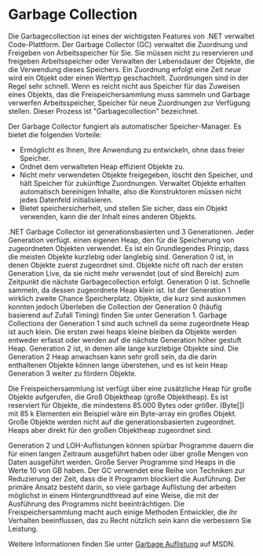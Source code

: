 Garbage Collection
==================

Die Garbagecollection ist eines der wichtigsten Features von .NET verwaltet
Code-Plattform.
Der Garbage Collector (GC) verwaltet die Zuordnung und
Freigeben von Arbeitsspeicher für Sie.
Sie müssen nicht zu reservieren und freigeben
Arbeitsspeicher oder Verwalten der Lebensdauer der Objekte, die die Verwendung dieses Speichers.
Ein
Zuordnung erfolgt eine Zeit *neue* wird ein Objekt oder einen Werttyp
geschachtelt.
Zuordnungen sind in der Regel sehr schnell.
Wenn es reicht nicht aus
Speicher für das Zuweisen eines Objekts, das die Freispeichersammlung muss sammeln und Garbage verwerfen
Arbeitsspeicher, Speicher für neue Zuordnungen zur Verfügung stellen.
Dieser Prozess ist
"Garbagecollection" bezeichnet.

Der Garbage Collector fungiert als automatischer Speicher-Manager.
Es bietet
die folgenden Vorteile:

-   Ermöglicht es Ihnen, Ihre Anwendung zu entwickeln, ohne dass
freier Speicher.
-   Ordnet dem verwalteten Heap effizient Objekte zu.
-   Nicht mehr verwendeten Objekte freigegeben, löscht den Speicher,
und hält Speicher für zukünftige Zuordnungen.
   Verwaltet
Objekte erhalten automatisch bereinigen Inhalte, also die
Konstruktoren müssen nicht jedes Datenfeld initialisieren.
-   Bietet speichersicherheit, und stellen Sie sicher, dass ein Objekt verwenden, kann die
der Inhalt eines anderen Objekts.

.NET Garbage Collector ist generationsbasierten und 3 Generationen.
Jeder Generation verfügt.
einen eigenen Heap, den für die Speicherung von zugeordneten Objekten verwendet.
Es ist ein
Grundlegendes Prinzip, dass die meisten Objekte kurzlebig oder langlebig sind.
Generation 0 ist, in denen Objekte zuerst zugeordnet sind.
Objekte nicht oft
nach der ersten Generation Live, da sie nicht mehr verwendet (out of sind
Bereich) zum Zeitpunkt die nächste Garbagecollection erfolgt.
Generation 0 ist.
Schnelle sammeln, da dessen zugeordnete Heap klein ist.
Ist der Generation 1
wirklich zweite Chance Speicherplatz.
Objekte, die kurz sind auskommen konnten jedoch Überleben
die Collection der Generation 0 (häufig basierend auf Zufall Timing) finden Sie unter
Generation 1.
Garbage Collections der Generation 1 sind auch schnell da seine
zugeordnete Heap ist auch klein.
Die ersten zwei heaps kleine bleiben da
Objekte werden entweder erfasst oder werden auf die nächste Generation höher gestuft
Heap.
Generation 2 ist, in denen alle lange kurzlebige Objekte sind.
Die Generation 2
Heap anwachsen kann sehr groß sein, da die darin enthaltenen Objekte können
lange überstehen, und es ist kein Heap Generation 3 weiter zu fördern
Objekte.

Die Freispeichersammlung ist verfügt über eine zusätzliche Heap für große Objekte aufgerufen, die Groß
Objektheap (große Objektheap).
Es ist reserviert für Objekte, die mindestens 85.000 Bytes oder
größer.
(Byte\[\]) mit 85 k Elementen ein Beispiel wäre ein Byte-array
ein großes Objekt.
Große Objekte werden nicht auf die generationsbasierten zugeordnet.
Heaps aber direkt für den großen Objektheap zugeordnet sind.

Generation 2 und LOH-Auflistungen können spürbar Programme dauern
die für einen langen Zeitraum ausgeführt haben oder über große Mengen von Daten ausgeführt werden.
Große Server Programme sind Heaps in die Werte 10 von GB haben.
Der GC
verwendet eine Reihe von Techniken zur Reduzierung der Zeit, dass die it
Programm blockiert die Ausführung.
Der primäre Ansatz besteht darin, so viele garbage
Auflistung der arbeiten möglichst in einem Hintergrundthread auf eine Weise, die
mit der Ausführung des Programms nicht beeinträchtigen.
Die Freispeichersammlung macht auch einige Methoden
Entwickler, die ihr Verhalten beeinflussen, das zu Recht nützlich sein kann
die verbessern Sie Leistung.

Weitere Informationen finden Sie unter [Garbage
Auflistung](http://msdn.microsoft.com/library/0xy59wtx.aspx) auf MSDN.




